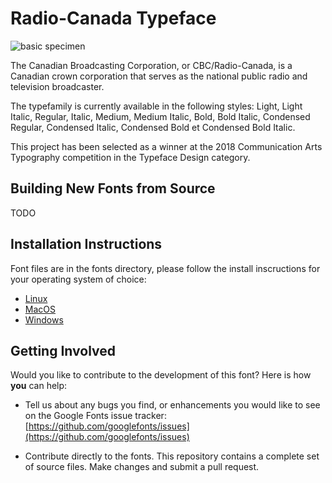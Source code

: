 # Radio-Canada Typeface

![basic specimen](https://github.com/eliheuer/radio-canada/blob/master/docs/specimens/basic-specimen.gif)

The Canadian Broadcasting Corporation, or CBC/Radio-Canada, is a Canadian crown corporation that serves as the national public radio and television broadcaster.

The typefamily is currently available in the following styles: Light, Light Italic, Regular, Italic, Medium, Medium Italic, Bold, Bold Italic, Condensed Regular, Condensed Italic, Condensed Bold et Condensed Bold Italic.

This project has been selected as a winner at the 2018 Communication Arts Typography competition in the Typeface Design category.

## Building New Fonts from Source
TODO

## Installation Instructions
Font files are in the fonts directory, please follow the install inscructions for your operating system of choice:

- [Linux](https://wiki.archlinux.org/index.php/fonts#Manual_installation)
- [MacOS](https://support.apple.com/en-us/HT201749)
- [Windows](https://support.microsoft.com/en-us/help/314960/how-to-install-or-remove-a-font-in-windows)

## Getting Involved
Would you like to contribute to the development of this font? Here is how **you** can help:

- Tell us about any bugs you find, or enhancements you would like to see on the Google Fonts issue tracker: [https://github.com/googlefonts/issues](https://github.com/googlefonts/issues)

- Contribute directly to the fonts. This repository contains a complete set of source files. Make changes and submit a pull request.
